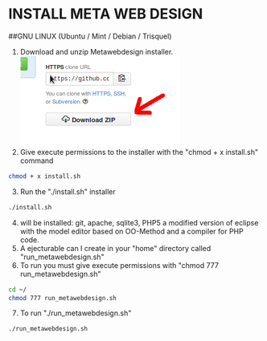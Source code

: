# INSTALL META WEB DESIGN

##GNU LINUX (Ubuntu / Mint / Debian / Trisquel)

1. Download and unzip Metawebdesign installer.
![Alt text](https://github.com/MetaWebDesign/Install/blob/master/art/1.png "Descarga")
2. Give execute permissions to the installer with the "chmod + x install.sh" command
```bash
chmod + x install.sh
```
3. Run the "./install.sh" installer
```bash
./install.sh
```
4. will be installed: git, apache, sqlite3, PHP5 a modified version of eclipse with the model editor based on OO-Method and a compiler for PHP code.
5. A ejecturable can I create in your "home" directory called "run_metawebdesign.sh"
6. To run you must give execute permissions with "chmod 777 run_metawebdesign.sh"
```bash
cd ~/
chmod 777 run_metawebdesign.sh
```
7. To run "./run_metawebdesign.sh"
```bash
./run_metawebdesign.sh
```
